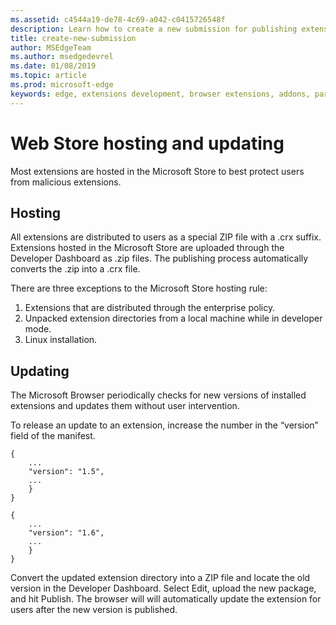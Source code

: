 ```yaml
---
ms.assetid: c4544a19-de78-4c69-a042-c0415726548f
description: Learn how to create a new submission for publishing extension on Microsoft Edge Addons Store.
title: create-new-submission
author: MSEdgeTeam
ms.author: msedgedevrel
ms.date: 01/08/2019
ms.topic: article
ms.prod: microsoft-edge
keywords: edge, extensions development, browser extensions, addons, partner center, developer
---
```


# Web Store hosting and updating

Most extensions are hosted in the Microsoft Store to best protect users from malicious extensions.

## Hosting

All extensions are distributed to users as a special ZIP file with a .crx suffix. Extensions hosted in the Microsoft Store are uploaded through the Developer Dashboard as .zip files. The publishing process automatically converts the .zip into a .crx file.

There are three exceptions to the Microsoft Store hosting rule:

1. Extensions that are distributed through the enterprise policy.
1. Unpacked extension directories from a local machine while in developer mode.
1. Linux installation.

## Updating

The Microsoft Browser periodically checks for new versions of installed extensions and updates them without user intervention.

To release an update to an extension, increase the number in the “version” field of the manifest.

```
{
    ...
    "version": "1.5",
    ...
    }
}
```
```
{
    ...
    "version": "1.6",
    ...
    }
}
```
Convert the updated extension directory into a ZIP file and locate the old version in the Developer Dashboard. Select Edit, upload the new package, and hit Publish. The browser will will automatically update the extension for users after the new version is published.
